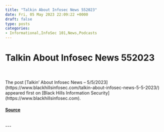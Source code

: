 ```yaml
---
title: "Talkin About Infosec News 552023"
date: Fri, 05 May 2023 22:09:22 +0000
draft: false
type: posts
categories: 
- Informational,InfoSec 101,News,Podcasts
---
```

# Talkin About Infosec News 552023

<br/>

<br/>
The post [Talkin’ About Infosec News – 5/5/2023](https://www.blackhillsinfosec.com/talkin-about-infosec-news-5-5-2023/) appeared first on [Black Hills Information Security](https://www.blackhillsinfosec.com).

#### [Source](https://www.blackhillsinfosec.com/talkin-about-infosec-news-5-5-2023/)

<br/>
---
